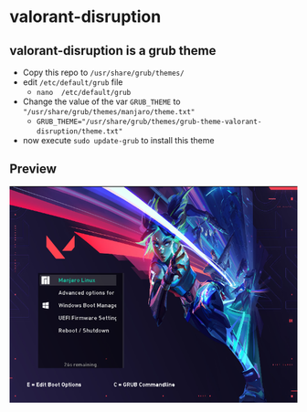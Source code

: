 # valorant-disruption
## valorant-disruption is a grub theme
- Copy this repo to `/usr/share/grub/themes/`
- edit ` /etc/default/grub ` file
    - `nano  /etc/default/grub `
- Change the value of the var `GRUB_THEME` to `"/usr/share/grub/themes/manjaro/theme.txt"` 
    - ```GRUB_THEME="/usr/share/grub/themes/grub-theme-valorant-disruption/theme.txt"```
- now execute `sudo update-grub` to install this theme

## Preview
![Valorant-disruption-grub-preview](grub_preview.png)
